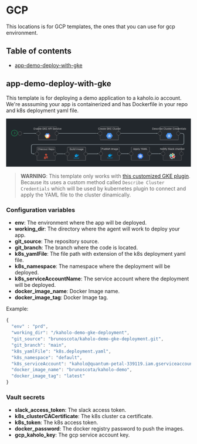 # GCP

This locations is for GCP templates, the ones that you can use for gcp environment.

## Table of contents

* [app-demo-deploy-with-gke](#app-demo-deploy)

## app-demo-deploy-with-gke

This template is for deploying a demo application to a kaholo.io account. We're asssuming your app is containerized and has Dockerfile in your repo and k8s deployment yaml file.

![app-demo-deploy-gke](../../images/app-demo-deploy-gke.png)

> **WARNING**: This template only works with [this customized GKE plugin](https://github.com/brunoscota/kaholo-plugin-google-cloud-kubernetes-engine). Because its uses a custom method called `Describe Cluster Credentials` which will be used by kubernetes plugin to connect and apply the YAML file to the cluster dinamically.

### Configuration variables

* **env**: The environment where the app will be deployed.
* **working_dir**: The directory where the agent will work to deploy your app.
* **git_source**: The repository source.
* **git_branch**: The branch where the code is located.
* **k8s_yamlFile**: The file path with extension of the k8s deployment yaml file.
* **k8s_namespace**: The namespace where the deployment will be deployed.
* **k8s_serviceAccountName**: The service account where the deployment will be deployed.
* **docker_image_name**: Docker Image name.
* **docker_image_tag**: Docker Image tag.

Example:

```javascript
{
  "env" : "prd",
  "working_dir": "/kaholo-demo-gke-deployment",
  "git_source": "brunoscota/kaholo-demo-gke-deployment.git",
  "git_branch": "main",
  "k8s_yamlFile": "k8s.deployment.yaml",
  "k8s_namespace": "default",
  "k8s_serviceAccount": "kaholo@quantum-petal-339119.iam.gserviceaccount.com",
  "docker_image_name": "brunoscota/kaholo-demo",
  "docker_image_tag": "latest"
}
```

### Vault secrets

* **slack_access_token**: The slack access token.
* **k8s_clusterCACertificate**: The k8s cluster ca certificate.
* **k8s_token**: The k8s access token.
* **docker_password**: The docker registry password to push the images.
* **gcp_kaholo_key**: The gcp service account key.
